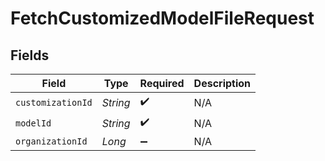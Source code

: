 # FetchCustomizedModelFileRequest


## Fields

| Field              | Type               | Required           | Description        |
| ------------------ | ------------------ | ------------------ | ------------------ |
| `customizationId`  | *String*           | :heavy_check_mark: | N/A                |
| `modelId`          | *String*           | :heavy_check_mark: | N/A                |
| `organizationId`   | *Long*             | :heavy_minus_sign: | N/A                |